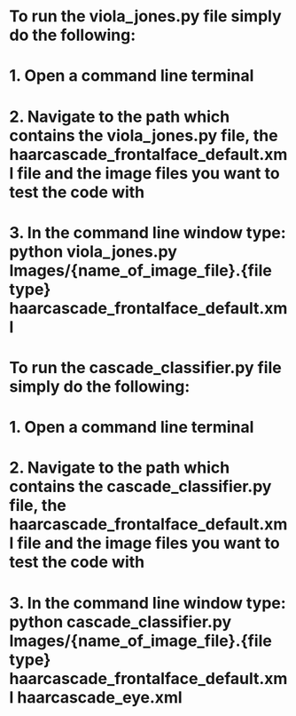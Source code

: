 # To run the viola_jones.py file simply do the following:
# 1. Open a command line terminal
# 2. Navigate to the path which contains the viola_jones.py file, the haarcascade_frontalface_default.xml file and the image files you want to test the code with
# 3. In the command line window type: python viola_jones.py Images/{name_of_image_file}.{file type} haarcascade_frontalface_default.xml


# To run the cascade_classifier.py file simply do the following:
# 1. Open a command line terminal
# 2. Navigate to the path which contains the cascade_classifier.py file, the haarcascade_frontalface_default.xml file and the image files you want to test the code with
# 3. In the command line window type: python cascade_classifier.py Images/{name_of_image_file}.{file type} haarcascade_frontalface_default.xml haarcascade_eye.xml